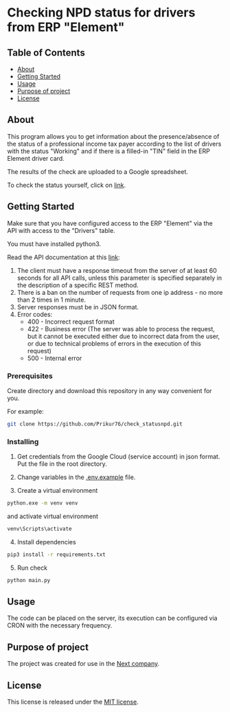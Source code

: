 # Checking NPD status for drivers from ERP "Element"  

## Table of Contents

- [About](#about)
- [Getting Started](#getting_started)
- [Usage](#usage)
- [Purpose of project](#purpose_of_project)
- [License](#license)

## About <a name = "about"></a>

This program allows you to get information about the presence/absence of the status of a professional income tax payer according to the list of drivers with the status "Working" and if there is a filled-in "TIN" field in the ERP Element driver card.

The results of the check are uploaded to a Google spreadsheet.

To check the status yourself, click on [link](https://npd.nalog.ru/check-status).

## Getting Started <a name = "getting_started"></a>

Make sure that you have configured access to the ERP "Element" via the API with access to the "Drivers" table.

You must have installed python3.

Read the API documentation at this [link](https://npd.nalog.ru/html/sites/www.npd.nalog.ru/api_statusnpd_nalog_ru.pdf):

1. The client must have a response timeout from the server of at least 60 seconds for all API calls,
unless this parameter is specified separately in the description of a specific REST method.
2. There is a ban on the number of requests from one ip address - no more than 2 times in 1 minute.
3. Server responses must be in JSON format.
4. Error codes:
    - 400 - Incorrect request format
    - 422 - Business error (The server was able to process the request, but it cannot be executed either due to incorrect data from the user, or due to technical problems of errors in the execution of this request)
    - 500 - Internal error

### Prerequisites

Create directory and download this repository in any way convenient for you.

For example:

```bash
git clone https://github.com/Prikur76/check_statusnpd.git
```

### Installing

1. Get credentials from the Google Cloud (service account) in json format. Put the file in the root directory.

2. Change variables in the [.env.example](.env.example) file.

3. Create a virtual environment

```bash
python.exe -m venv venv
```

and activate virtual environment

```bash
venv\Scripts\activate
```

4. Install dependencies

```bash
pip3 install -r requirements.txt
```

5. Run check

```bash
python main.py
```

## Usage <a name = "usage"></a>

The code can be placed on the server, its execution can be configured via CRON with the necessary frequency.

## Purpose of project <a name = "purpose_of_project"></a>

The project was created for use in the [Next company](taxinext.ru).

## License <a name = "license"></a>

This license is released under the [MIT license](LICENSE).
